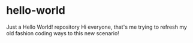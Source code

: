 # hello-world
Just a Hello World! repository
Hi everyone, that's me trying to refresh my old fashion coding ways to this new scenario!
